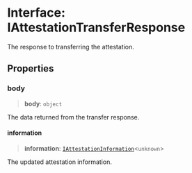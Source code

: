 # Interface: IAttestationTransferResponse

The response to transferring the attestation.

## Properties

### body

> **body**: `object`

The data returned from the transfer response.

#### information

> **information**: [`IAttestationInformation`](IAttestationInformation.md)\<`unknown`\>

The updated attestation information.
